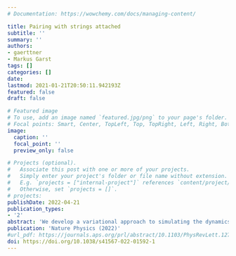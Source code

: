 ```yaml
---
# Documentation: https://wowchemy.com/docs/managing-content/

title: Pairing with strings attached
subtitle: ''
summary: ''
authors:
- gaerttner
- Markus Garst
tags: []
categories: []
date:
lastmod: 2021-01-21T20:50:11.942193Z
featured: false
draft: false

# Featured image
# To use, add an image named `featured.jpg/png` to your page's folder.
# Focal points: Smart, Center, TopLeft, Top, TopRight, Left, Right, BottomLeft, Bottom, BottomRight.
image:
  caption: ''
  focal_point: ''
  preview_only: false

# Projects (optional).
#   Associate this post with one or more of your projects.
#   Simply enter your project's folder or file name without extension.
#   E.g. `projects = ["internal-project"]` references `content/project/deep-learning/index.md`.
#   Otherwise, set `projects = []`.
# projects:
publishDate: 2022-04-21
publication_types:
- '2'
abstract: 'We develop a variational approach to simulating the dynamics of open quantum many-body systems using deep autoregressive neural networks. The parameters of a compressed representation of a mixed quantum state are adapted dynamically according to the Lindblad master equation by employing a time-dependent variational principle. We illustrate our approach by solving the dissipative quantum Heisenberg model in one and two dimensions for up to 40 spins and by applying it to the simulation of confinement dynamics in the presence of dissipation.'
publication: 'Nature Physics (2022)'
#url_pdf: https://journals.aps.org/prl/abstract/10.1103/PhysRevLett.127.230501
doi: https://doi.org/10.1038/s41567-022-01592-1
---
```

